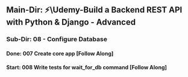 ## Main-Dir: ⚡\Udemy-Build a Backend REST API with Python & Django - Advanced

### Sub-Dir: 08 - Configure Database

#### Done: 007 Create core app [Follow Along]

#### Start: 008 Write tests for wait_for_db command [Follow Along]
